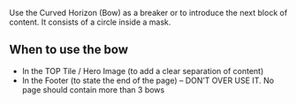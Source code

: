 Use the Curved Horizon (Bow)  as a breaker or to introduce the next block of content. It consists of a circle inside a mask.

## When to use the bow
- In the TOP Tile / Hero Image (to add a clear separation of content)
- In the Footer (to state the end of the page)
– DON’T OVER USE IT. No page should contain more than 3 bows
